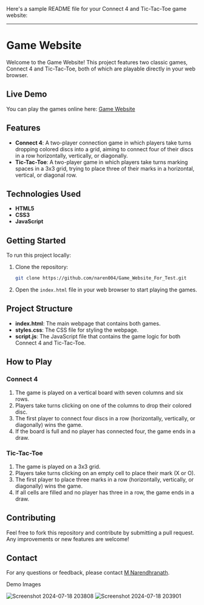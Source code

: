 Here's a sample README file for your Connect 4 and Tic-Tac-Toe game website:

---

# Game Website

Welcome to the Game Website! This project features two classic games, Connect 4 and Tic-Tac-Toe, both of which are playable directly in your web browser.

## Live Demo

You can play the games online here: [Game Website](https://naren004.github.io/Game_Website_For_Test/)

## Features

- **Connect 4**: A two-player connection game in which players take turns dropping colored discs into a grid, aiming to connect four of their discs in a row horizontally, vertically, or diagonally.
- **Tic-Tac-Toe**: A two-player game in which players take turns marking spaces in a 3x3 grid, trying to place three of their marks in a horizontal, vertical, or diagonal row.

## Technologies Used

- **HTML5**
- **CSS3**
- **JavaScript**

## Getting Started

To run this project locally:

1. Clone the repository:
   ```bash
   git clone https://github.com/naren004/Game_Website_For_Test.git
   ```

2. Open the `index.html` file in your web browser to start playing the games.

## Project Structure

- **index.html**: The main webpage that contains both games.
- **styles.css**: The CSS file for styling the webpage.
- **script.js**: The JavaScript file that contains the game logic for both Connect 4 and Tic-Tac-Toe.

## How to Play

### Connect 4

1. The game is played on a vertical board with seven columns and six rows.
2. Players take turns clicking on one of the columns to drop their colored disc.
3. The first player to connect four discs in a row (horizontally, vertically, or diagonally) wins the game.
4. If the board is full and no player has connected four, the game ends in a draw.

### Tic-Tac-Toe

1. The game is played on a 3x3 grid.
2. Players take turns clicking on an empty cell to place their mark (X or O).
3. The first player to place three marks in a row (horizontally, vertically, or diagonally) wins the game.
4. If all cells are filled and no player has three in a row, the game ends in a draw.

## Contributing

Feel free to fork this repository and contribute by submitting a pull request. Any improvements or new features are welcome!
## Contact

For any questions or feedback, please contact [M Narendhranath](https://github.com/naren004).


Demo Images

![Screenshot 2024-07-18 203808](https://github.com/user-attachments/assets/bac9c44d-78b8-45f8-abee-a0408e015a32)
![Screenshot 2024-07-18 203901](https://github.com/user-attachments/assets/41c0e00a-8fb4-4130-8416-223612caf8f7)
